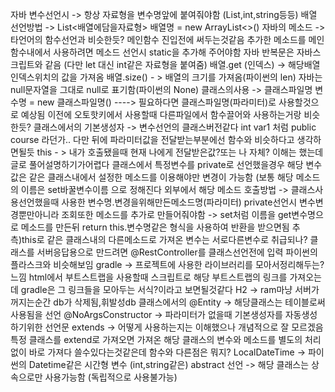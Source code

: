 자바 변수선언시 -> 항상 자료형을 변수명앞에 붙여줘야함 (List,int,string등등)
배열 선언방법 -> List<배열에담을자료형> 배열명 = new ArrayList<>()
자바의 메소드 -> 타언어의 함수선언과 비슷한듯? 메인함수 진입전에 써두는것같음
추가한 메소드를 메인함수내에서 사용하려면 메소드 선언시 static을 추가해 주어야함
자바 반복문은 자바스크립트와 같음 (다만 let 대신 int같은 자료형을 붙여줌)
배열.get (인덱스) -> 해당배열인덱스위치의 값을 가져옴
배열.size() - > 배열의 크기를 가져옴(파이썬의 len)
자바는 null문자열을 그대로 null로 표기함(파이썬의 None)
클래스의사용 ->
클래스파일명 변수명 = new 클래스파일명() ----> 필요하다면 클래스파일명(파라미터)로 사용할것으로 예상됨
이전에 오토핫키에서 사용할때 다른파일에서 함수끌어와 사용하는거랑 비슷한듯?
클래스에서의 기본생성자 -> 변수선언의 클래스버전같다 int var1 처럼 public course 라던가..
다만 뒤에 파라미터값을 전달받는부분에선 함수와 비슷하다고 생각하면될듯
this - > 내가 호출됐을때 현재 나에게 전달받은값?또는 나 자체? 이해는 했는데 글로 풀어설명하기가어렵다
클래스에서 특정변수를 private로 선언했을경우 해당  변수값은 같은 클래스내에서 설정한 메소드를 이용해야만 변경이 가능함 (보통 해당 메소드의 이름은 set바꿀변수이름 으로 정해진다
외부에서 해당 메소드 호출방법 -> 클래스사용선언했을때 사용한 변수명.변경을위해만든메소드명(파라미터)
private선언시 변수변경뿐만아니라 조회또한 메소드를 추가로 만들어줘야함 -> set처럼 이름을 get변수명으로 메소드를 만든뒤 return this.변수명같은 형식을 사용하여 반환을 받으면됨
추측)this로 같은 클래스내의 다른메소드로 가져온 변수는 서로다른변수로 취급되나?
클래스를 서버응답용으로 만드려면 @RestController를 클래스선언전에 입력 파이썬의 플라스크와 비슷해보임
gradle -> 프로젝트에 사용한 라이브러리를 모아서정리해두는?느낌 html에서 부트스트랩을 사용할때 스크립트로 해당 부트스트랩의 링크를 가져오는데 gradle은 그 링크들을 모아두는 서식?이라고 보면될것같다
H2 -> ram마냥 서버가 꺼지는순간 db가 삭제됨,휘발성db
클래스에서의 @Entity -> 해당클래스는 테이블로써 사용됨을 선언
@NoArgsConstructor -> 파라미터가 없을때 기본생성자를 자동생성하기위한 선언문
extends -> 어떻게 사용하는지는 이해했으나 개념적으로 잘 모르겠음 특정 클래스를 extend로 가져오면 가져온 해당 클래스의 변수와 메소드를 별도의 처리없이 바로 가져다 쓸수있다는것같은데 함수와 다른점은 뭐지?
LocalDateTime -> 파이썬의 Datetime같은 시간형 변수 (int,string같은)
abstract 선언 -> 해당 클래스는 상속으로만 사용가능함 (독립적으로 사용불가능)
